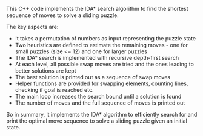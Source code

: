 This C++ code implements the IDA* search algorithm to find the shortest sequence of moves to solve a sliding puzzle.

The key aspects are:

- It takes a permutation of numbers as input representing the puzzle state
- Two heuristics are defined to estimate the remaining moves - one for small puzzles (size <= 12) and one for larger puzzles
- The IDA* search is implemented with recursive depth-first search
- At each level, all possible swap moves are tried and the ones leading to better solutions are kept
- The best solution is printed out as a sequence of swap moves
- Helper functions are provided for swapping elements, counting lines, checking if goal is reached etc.
- The main loop increases the search bound until a solution is found
- The number of moves and the full sequence of moves is printed out

So in summary, it implements the IDA* algorithm to efficiently search for and print the optimal move sequence to solve a sliding puzzle given an initial state.
